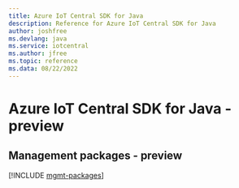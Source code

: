 ```yaml
---
title: Azure IoT Central SDK for Java
description: Reference for Azure IoT Central SDK for Java
author: joshfree
ms.devlang: java
ms.service: iotcentral
ms.author: jfree
ms.topic: reference
ms.data: 08/22/2022
---
```

# Azure IoT Central SDK for Java - preview

## Management packages - preview
[!INCLUDE [mgmt-packages](iot-central-mgmt-index.md)]